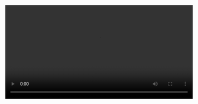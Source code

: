 <video width="600" controls>
  <source src="1.mp4" type="video/mp4">
  Ваш браузер не поддерживает встроенное видео.
</video>
